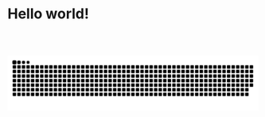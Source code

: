 # Hello world!

</div>
  <br><br>
  
  ![Snake animation](https://github.com/DRodrigo96/drodrigo96/blob/output/github-contribution-grid-snake.svg)
  
</div>
